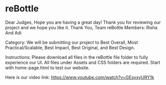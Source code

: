 # reBottle

Dear Judges,
Hope you are having a great day!
Thank you for reviewing our project and we hope you like it.
Thank You,
Team reBottle
Members: Risha And Adi

Category:
We will be submitting our project to Best Overall, Most Practical/Scalable, Best Impact, Best Original, and Best Design. 

Instructions:
Please download all files in the reBottle file folder to fully experience our UI. All files under Assets and CSS folders are required.
Start with home-page.html to test our website.

Here is our video link: https://www.youtube.com/watch?v=GEsyxyURY1k
